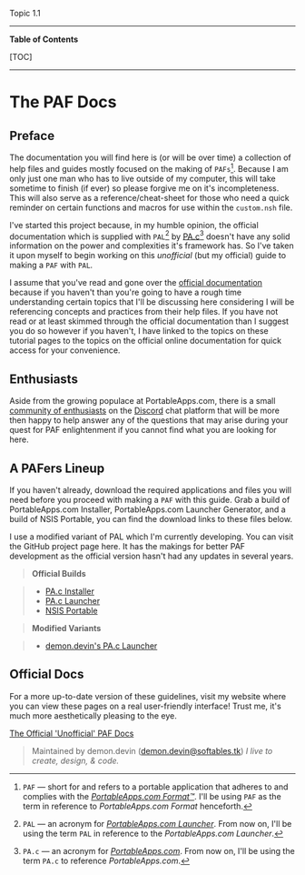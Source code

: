 
Topic 1.1 <i class="icon-docs"></i>

----------

**Table of Contents <i class="icon-sitemap"></i>**

[TOC]

----------

# <i class="icon-book"></i> The PAF Docs

## Preface <i class="icon-help-circled"></i>
The documentation you will find here is (or will be over time) a collection of help files and guides mostly focused on the making of `PAFs`[^PAF]. Because I am only just one man who has to live outside of my computer, this will take sometime to finish (if ever) so please forgive me on it's incompleteness. This will also serve as a reference/cheat-sheet for those who need a quick reminder on certain functions and macros for use within the `custom.nsh` file.

I've started this project because, in my humble opinion, the official documentation which is supplied with `PAL`[^PAL] by [PA.c](http://portableapps.com/%22PortableApps.com%22)[^PA.c] doesn't have any solid information on the power and complexities it's framework has. So I've taken it upon myself to begin working on this *unofficial* (but my official) guide to making a `PAF` with `PAL`. 

I assume that you've read and gone over the [official documentation](https://portableapps.com/manuals/PortableApps.comLauncher/%22PortableApps.com%20Launcher%20Documentation%22) because if you haven't than you're going to have a rough time understanding certain topics that I'll be discussing here considering I will be referencing concepts and practices from their help files. If you have not read or at least skimmed through the official documentation than I suggest you do so however if you haven't, I have linked to the topics on these tutorial pages to the topics on the official online documentation for quick access for your convenience.

## Enthusiasts <i class="icon-chat-empty"></i>
Aside from the growing populace at PortableApps.com, there is a small <a href="https://discord.gg/mMfFrk4" target="_blank" title="PAF Community">community of enthusiasts</a> on the <a href="https://discordapp.com/" target="_blank">Discord</a> chat platform that will be more then happy to help answer any of the questions that may arise during your quest for PAF enlightenment if you cannot find what you are looking for here.

## A PAFers Lineup <i class="icon-info-circled"></i>
If you haven't already, download the required applications and files you will need before you proceed with making a `PAF` with this guide. Grab a build of PortableApps.com Installer, PortableApps.com Launcher Generator, and a build of NSIS Portable, you can find the download links to these files below.

I use a modified variant of PAL which I'm currently developing. You can visit the GitHub project page here. It has the makings for better PAF development as the official version hasn't had any updates in several years.

> <i class="icon-download"></i> __Official Builds__

> - <a href="https://portableapps.com/apps/development/portableapps.com_installer">PA.c Installer</a>
> - <a href="https://portableapps.com/apps/development/portableapps.com_launcher">PA.c Launcher</a>
> - <a href="https://portableapps.com/apps/development/nsis_portable">NSIS Portable</a>

> <i class="icon-download"></i> __Modified Variants__
  
> - [demon.devin's PA.c Launcher](https://github.com/demondevin/portableapps.comlauncher "demon.devin's PAL GitHub Project Page") <i class="icon-github-circled"></i>

## Official Docs <i class="icon-book"></i>
For a more up-to-date version of these guidelines, visit my website where you can view these pages on a real user-friendly interface! Trust me, it's much more aesthetically pleasing to the eye.

[The Official 'Unofficial' PAF Docs](http://softables.tk/docs%22The%20PAF%20Docs%20on%20Softables.tk/%22)

> Maintained by demon.devin (<demon.devin@softables.tk>)
> *I live to create, design, & code.*

[^PAF]: `PAF` &mdash; short for and refers to a portable application that adheres to and complies with the <a href="http://portableapps.com/manuals/PortableApps.comLauncher/ref/paf/index.html#paf" target="_blank" title="PortableApps.com Format™ Specification">*PortableApps.com Format™*</a>. I'll be using `PAF` as the term in reference to *PortableApps.com Format* henceforth.

[^PAL]: `PAL` &mdash; an acronym for <a href="http://portableapps.com/apps/development/portableapps.com_launcher" target="_blank">*PortableApps.com Launcher*</a>. From now on, I'll be using the term `PAL` in reference to the *PortableApps.com Launcher*.

[^PA.c]: `PA.c` &mdash; an acronym for <a href="http://portableapps.com/" target="_blank">*PortableApps.com*</a>. From now on, I'll be using the term `PA.c` to reference *PortableApps.com*.